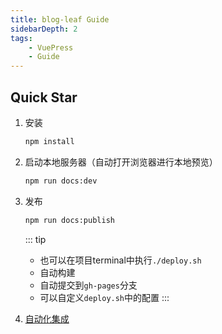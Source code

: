 ```yaml
---
title: blog-leaf Guide
sidebarDepth: 2
tags: 
    - VuePress
    - Guide
---
```


## Quick Star

1. 安装

    ```bash
    npm install
    ```

2. 启动本地服务器（自动打开浏览器进行本地预览）

    ```bash
    npm run docs:dev
    ```

3. 发布

    ```bash
    npm run docs:publish
    ```
  
    ::: tip

    - 也可以在项目terminal中执行`./deploy.sh`
    - 自动构建
    - 自动提交到`gh-pages`分支
    - 可以自定义`deploy.sh`中的配置
    :::

4. [自动化集成](../blogs/vuepress/deploy.md#Push代码时触发自动部署)<Badge text="施工中..." type="warning"/>
